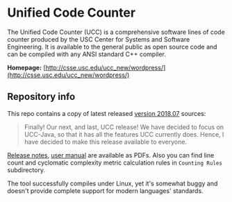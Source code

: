 # Unified Code Counter
The Unified Code Counter (UCC) is a comprehensive software lines of code counter produced by the USC Center for Systems and Software Engineering.
It is available to the general public as open source code and can be compiled with any ANSI standard C++ compiler.

**Homepage:** [http://csse.usc.edu/ucc_new/wordpress/](http://csse.usc.edu/ucc_new/wordpress/)

## Repository info
This repo contains a copy of latest released [version 2018.07](http://csse.usc.edu/ucc_new/wordpress/2018/07/26/ucc-version-2018-07/) sources:
> Finally! Our next, and last, UCC release! We have decided to focus on UCC-Java, so that it has all the features UCC currently does. Hence, I have decided to make this release available to everyone.

[Release notes](UCC_release_notes_v.2018.07.pdf), [user manual](UCC_user_manual_v.2018.07.pdf) are available as PDFs. Also you can find line count and cyclomatic complexity metric calculation rules in `Counting Rules` subdirectory.

The tool successfully compiles under Linux, yet it's somewhat buggy and doesn't provide complete support for modern languages' standards.
